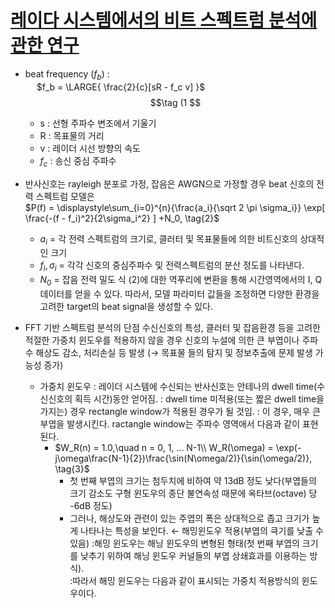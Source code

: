 
# [레이다 시스템에서의 비트 스펙트럼 분석에 관한 연구](https://www.dbpia.co.kr/pdf/pdfView.do?nodeId=NODE02251491&googleIPSandBox=false&mark=0&ipRange=false&b2cLoginYN=false&aiChatView=A&readTime=10-15&isPDFSizeAllowed=true&accessgl=Y&language=ko_KR&hasTopBanner=true)

* beat frequency ($f_b$) :  
  &emsp; $f_b = \LARGE{ \frac{2}{c}[sR - f_c v] }$  $$\tag (1 $$
   - s : 선형 주파수 변조에서 기울기  
   - R : 목표물의 거리  
   - v : 레이더 시선 방향의 속도
   - $f_c$ : 송신 중심 주파수
* 반사신호는 rayleigh 분포로 가정, 잡음은 AWGN으로 가정할 경우 beat 신호의 전력 스펙트럼 모델은  
  $P(f) = \displaystyle\sum_{i=0}^{n}{\frac{a_i}{\sqrt 2 \pi \sigma_i}} \exp[ \frac{-(f - f_i)^2}{2\sigma_i^2} ] +N_0, \tag{2}$
   - $a_i$ = 각 전력 스펙트럼의 크기로, 클러터 및 목표물들에 의한 비트신호의 상대적인 크기
   - $f_i, \sigma_i$ = 각각 신호의 중심주파수 및 전력스펙트럼의 분산 정도를 나타낸다.
   - $N_0$ = 잡음 전력 밀도
  식 (2)에 대한 역푸리에 변환을 통해 시간영역에서의 I, Q 데이터를 얻을 수 있다.
  따라서, 모델 파라미터 값들을 조정하면 다양한 환경을 고려한 target의 beat signal을 생성할 수 있다.
  
* FFT 기반 스펙트럼 분석의 단점
  수신신호의 특성, 클러터 및 잡음환경 등을 고려한 적절한 가중치 윈도우를 적용하지 않을 경우 신호의 누설에 의한 큰 부엽이나 주파수 해상도 감소, 처리손실 등 발생
  (→ 목표물 들의 탐지 및 정보추출에 문제 발생 가능성 증가)  
  - 가중치 윈도우
    : 레이더 시스템에 수신되는 반사신호는 안테나의 dwell time(수신신호의 획득 시간)동안 얻어짐.
    : dwell time 미적용(또는 짧은 dwell time을 가지는) 경우 rectangle window가 적용된 경우가 될 것임.
    : 이 경우, 매우 큰 부엽을 발생시킨다. ractangle window는 주파수 영역애서 다음과 같이 표현된다.  
    - $W_R(n) = 1.0,\quad n = 0, 1, ... N-1\\ W_R(\omega) = \exp(-j\omega\frac{N-1}{2})\frac{\sin(N\omega/2)}{\sin(\omega/2)}, \tag{3}$  
      + 첫 번째 부엽의 크기는 첨두치에 비하여 약 13dB 정도 낮다(부엽들의 크기 감소도 구형 윈도우의 종단 불연속성 때문에 옥타브(octave) 당 -6dB 정도)  
      + 그러나, 해상도와 관련이 있는 주엽의 폭은 상대적으로 좁고 크기가 높게 나타나는 특성을 보인다. ← 해밍윈도우 적용(부엽의 큭기를 낮출 수 있음) 
        :해밍 윈도우는 해닝 윈도우의 변형된 형태(첫 번째 부엽의 크기를 낮추기 위하여 해닝 윈도우 커널들의 부엽 상쇄효과를 이용하는 방식).  
        :따라서 해밍 윈도우는 다음과 같이 표시되는 가중치 적용방식의 윈도우이다.
